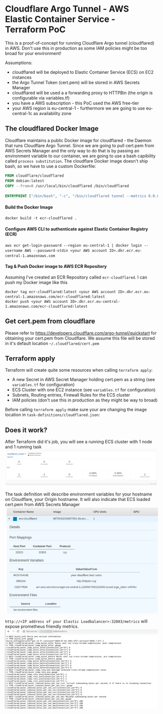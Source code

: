 # Cloudflare Argo Tunnel - AWS Elastic Container Service - Terraform PoC
This is a proof-of-concept for running Cloudflare Argo tunnel (cloudflared) in AWS. Don't use this in production as some IAM policies might be too broad for your environment!

Assumptions:
- cloudflared will be deployed to Elastic Container Service (ECS) on EC2 instances
- the Argo Tunnel Token (cert.pem) will be stored in AWS Secrets Manager
- cloudflared will be used a a forwarding proxy to HTTPBin (the origin is configurable via variables.tf)
- you have a AWS subscription - this PoC used the AWS free-tier
- your AWS region is eu-central-1 - furthermore we are going to use eu-central-1c as availability zone

## The cloudflared Docker Image
Cloudflare maintains a public Docker image for cloudflared - the Daemon that runs Cloudflare Argo Tunnel. Since we are going to
pull cert.pem from AWS Secrets Manager and the only way to do that is by passing an environment variable to our container, we are
going to use a bash capibility called `process substitution`. The cloudflare Docker image doesn't ship bash, so we have to
use a custom Dockerfile:

```Dockerfile
FROM cloudflare/cloudflared
FROM debian:latest
COPY --from=0 /usr/local/bin/cloudflared /bin/cloudflared

ENTRYPOINT ["/bin/bash", "-c", "/bin/cloudflared tunnel --metrics 0.0.0.0:32803 --hostname $HOSTNAME --url $ORIGIN --origincert <(echo \"$CERTPEM\")"]
```

#### Build the Docker Image
`docker build -t ecr-cloudflared .`

#### Configure AWS CLI to authenticate against Elastic Container Registry (ECR)
`aws ecr get-login-password --region eu-central-1 | docker login --username AWS --password-stdin <your AWS account ID>.dkr.ecr.eu-central-1.amazonaws.com`

#### Tag & Push Docker image to AWS ECR Repository
Assuming I've created an ECR Repository called `ecr-cloudflared`. I can push my Docker image like this
```
docker tag ecr-cloudflared:latest <your AWS account ID>.dkr.ecr.eu-central-1.amazonaws.com/ecr-cloudflared:latest
docker push <your AWS account ID>.dkr.ecr.eu-central-1.amazonaws.com/ecr-cloudflared:latest
```

## Get cert.pem from cloudflare
Please refer to https://developers.cloudflare.com/argo-tunnel/quickstart for obtaining your cert.pem from Cloudflare. 
We assume this file will be stored in it's default location `~/.cloudflared/cert.pem`

## Terraform apply
Terraform will create quite some resources when calling `terraform apply`:
- A new Secret in AWS Secret Manager holding cert.pem as a string (see `variables.tf` for configuration)
- ECS Cluster with one EC2 instance (see `variables.tf` for configuration)
- Subnets, Routing entries, Firewall Rules for the ECS cluster
- IAM policies (don't use this in production as they might be way to broad)

Before calling `terraform apply` make sure your are changing the image location in `task-definitions/cloudflared.json`:

## Does it work?
After Terraform did it's job, you will see a running ECS cluster with 1 node and 1 running task
![ecs](img/ecs.png)

The task definition will describe environment variables for your hostname on Cloudflare, your Origin hostname. It will also
indicate that ECS loaded cert.pem from AWS Secrets Manager
![ecs](img/task-definition.png)

`http://<IP address of your Elastic Loadbalancer>:32803/metrics` will expose prometheus friendly metrics.
![ecs](img/metrics.png)
